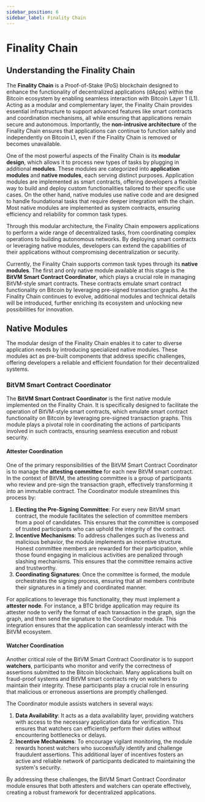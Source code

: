 ```yaml
---
sidebar_position: 6
sidebar_label: Finality Chain
---
```


# Finality Chain

## Understanding the Finality Chain

The **Finality Chain** is a Proof-of-Stake (PoS) blockchain designed to enhance the functionality of decentralized applications (dApps) within the Bitcoin ecosystem by enabling seamless interaction with Bitcoin Layer 1 (L1). Acting as a modular and complementary layer, the Finality Chain provides essential infrastructure to support advanced features like smart contracts and coordination mechanisms, all while ensuring that applications remain secure and autonomous. Importantly, the **non-intrusive architecture** of the Finality Chain ensures that applications can continue to function safely and independently on Bitcoin L1, even if the Finality Chain is removed or becomes unavailable.

One of the most powerful aspects of the Finality Chain is its **modular design**, which allows it to process new types of tasks by plugging in additional **modules**. These modules are categorized into **application modules** and **native modules**, each serving distinct purposes. Application modules are implemented as smart contracts, offering developers a flexible way to build and deploy custom functionalities tailored to their specific use cases. On the other hand, native modules use native code and are designed to handle foundational tasks that require deeper integration with the chain. Most native modules are implemented as system contracts, ensuring efficiency and reliability for common task types.

Through this modular architecture, the Finality Chain empowers applications to perform a wide range of decentralized tasks, from coordinating complex operations to building autonomous networks. By deploying smart contracts or leveraging native modules, developers can extend the capabilities of their applications without compromising decentralization or security.

Currently, the Finality Chain supports common task types through its **native modules**. The first and only native module available at this stage is the **BitVM Smart Contract Coordinator**, which plays a crucial role in managing BitVM-style smart contracts. These contracts emulate smart contract functionality on Bitcoin by leveraging pre-signed transaction graphs. As the Finality Chain continues to evolve, additional modules and technical details will be introduced, further enriching its ecosystem and unlocking new possibilities for innovation.

## Native Modules

The modular design of the Finality Chain enables it to cater to diverse application needs by introducing specialized native modules. These modules act as pre-built components that address specific challenges, offering developers a reliable and efficient foundation for their decentralized systems. 

### BitVM Smart Contract Coordinator

The **BitVM Smart Contract Coordinator** is the first native module implemented on the Finality Chain. It is specifically designed to facilitate the operation of BitVM-style smart contracts, which emulate smart contract functionality on Bitcoin by leveraging pre-signed transaction graphs. This module plays a pivotal role in coordinating the actions of participants involved in such contracts, ensuring seamless execution and robust security.

#### Attester Coordination

One of the primary responsibilities of the BitVM Smart Contract Coordinator is to manage the **attesting committee** for each new BitVM smart contract. In the context of BitVM, the attesting committee is a group of participants who review and pre-sign the transaction graph, effectively transforming it into an immutable contract. The Coordinator module streamlines this process by:

1. **Electing the Pre-Signing Committee**: For every new BitVM smart contract, the module facilitates the selection of committee members from a pool of candidates. This ensures that the committee is composed of trusted participants who can uphold the integrity of the contract.
2. **Incentive Mechanisms**: To address challenges such as liveness and malicious behavior, the module implements an incentive structure. Honest committee members are rewarded for their participation, while those found engaging in malicious activities are penalized through slashing mechanisms. This ensures that the committee remains active and trustworthy.
3. **Coordinating Signatures**: Once the committee is formed, the module orchestrates the signing process, ensuring that all members contribute their signatures in a timely and coordinated manner.

For applications to leverage this functionality, they must implement a **attester node**. For instance, a BTC bridge application may require its attester node to verify the format of each transaction in the graph, sign the graph, and then send the signature to the Coordinator module. This integration ensures that the application can seamlessly interact with the BitVM ecosystem.

#### Watcher Coordination

Another critical role of the BitVM Smart Contract Coordinator is to support **watchers**, participants who monitor and verify the correctness of assertions submitted to the Bitcoin blockchain. Many applications built on fraud-proof systems and BitVM smart contracts rely on watchers to maintain their integrity. These participants play a crucial role in ensuring that malicious or erroneous assertions are promptly challenged.

The Coordinator module assists watchers in several ways:

1. **Data Availability**: It acts as a data availability layer, providing watchers with access to the necessary application data for verification. This ensures that watchers can efficiently perform their duties without encountering bottlenecks or delays.
2. **Incentive Mechanisms**: To encourage vigilant monitoring, the module rewards honest watchers who successfully identify and challenge fraudulent assertions. This additional layer of incentives fosters an active and reliable network of participants dedicated to maintaining the system's security.

By addressing these challenges, the BitVM Smart Contract Coordinator module ensures that both attesters and watchers can operate effectively, creating a robust framework for decentralized applications.
